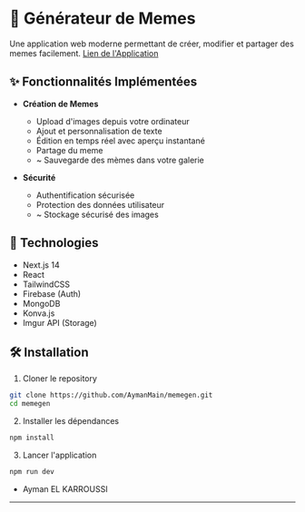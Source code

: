 # 🎨 Générateur de Memes

Une application web moderne permettant de créer, modifier et partager des memes facilement.
[Lien de l'Application](https://memegen-ncpm.vercel.app/)

## ✨ Fonctionnalités Implémentées

- **Création de Memes**
  - Upload d'images depuis votre ordinateur
  - Ajout et personnalisation de texte
  - Édition en temps réel avec aperçu instantané
  - Partage du meme
  - ~ Sauvegarde des mèmes dans votre galerie

- **Sécurité**
  - Authentification sécurisée
  - Protection des données utilisateur
  - ~ Stockage sécurisé des images 

## 🚀 Technologies

- Next.js 14
- React
- TailwindCSS
- Firebase (Auth)
- MongoDB
- Konva.js
- Imgur API (Storage)

## 🛠️ Installation

1. Cloner le repository
```bash
git clone https://github.com/AymanMain/memegen.git
cd memegen
```

2. Installer les dépendances
```bash
npm install
```

3. Lancer l'application
```bash
npm run dev
```

 - Ayman EL KARROUSSI

---

